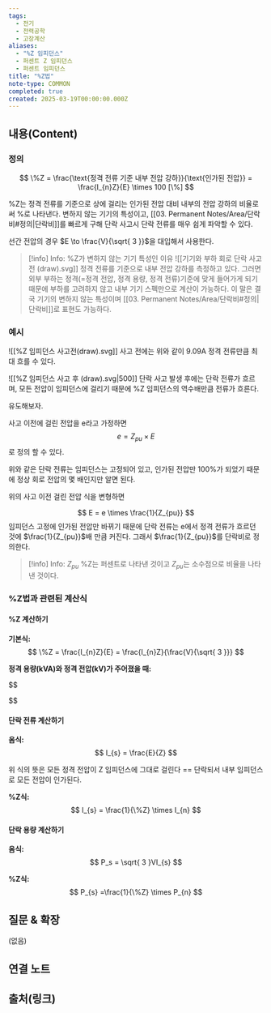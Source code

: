 ```yaml
---
tags:
  - 전기
  - 전력공학
  - 고장계산
aliases:
  - "%Z 임피던스"
  - 퍼센트 Z 임피던스
  - 퍼센트 임피던스
title: "%Z법"
note-type: COMMON
completed: true
created: 2025-03-19T00:00:00.000Z
---
```


## 내용(Content)

### 정의

$$
\%Z = \frac{\text{정격 전류 기준 내부 전압 강하}}{\text{인가된 전압}} = \frac{I_{n}Z}{E} \times 100 [\%]
$$

%Z는 정격 전류를 기준으로 상에 걸리는 인가된 전압 대비 내부의 전압 강하의 비율로써 %로 나타낸다. 변하지 않는 기기의 특성이고, [[03. Permanent Notes/Area/단락비#정의|단락비]]를 빠르게 구해 단락 사고시 단락 전류를 매우 쉽게 파악할 수 있다.

선간 전압의 경우 $E \to \frac{V}{\sqrt{ 3 }}$을 대입해서 사용한다.

>[!info] Info: %Z가 변하지 않는 기기 특성인 이유
>![[기기와 부하 회로 단락 사고 전 (draw).svg]]
>정격 전류를 기준으로 내부 전압 강하를 측정하고 있다. 그러면 외부 부하는 정격(=정격 전압, 정격 용량, 정격 전류)기준에 맞게  들어가게 되기 때문에 부하를 고려하지 않고 내부 기기 스펙만으로 계산이 가능하다. 이 말은 결국 기기의 변하지 않는 특성이며 [[03. Permanent Notes/Area/단락비#정의|단락비]]로 표현도 가능하다.

### 예시

![[%Z 임피던스 사고전(draw).svg]]
사고 전에는 위와 같이 9.09A 정격 전류만큼 최대 흐를 수 있다.

![[%Z 임피던스 사고 후 (draw).svg|500]]
단락 사고 발생 후에는 단락 전류가 흐르며, 모든 전압이 임피던스에 걸리기 때문에 %Z 임피던스의 역수배만큼 전류가 흐른다.

유도해보자.

사고 이전에 걸린 전압을 e라고 가정하면
$$
e = Z_{pu} \times E
$$
로 정의 할 수 있다.

위와 같은 단락 전류는 임피던스는 고정되어 있고, 인가된 전압만 100%가 되었기 때문에 정상 회로 전압의 몇 배인지만 알면 된다.

위의 사고 이전 걸린 전압 식을 변형하면

$$
E = e \times \frac{1}{Z_{pu}}
$$
임피던스 고정에 인가된 전압만 바뀌기 때문에 단락 전류는 e에서 정격 전류가 흐르던 것에 $\frac{1}{Z_{pu}}$배 만큼 커진다. 그래서 $\frac{1}{Z_{pu}}$를 단락비로 정의한다.

>[!info] Info: $Z_{pu}$
>%Z는 퍼센트로 나타낸 것이고 $Z_{pu}$는 소수점으로 비율을 나타낸 것이다.

### %Z법과 관련된 계산식

#### %Z 계산하기

**기본식:**
$$
\%Z = \frac{I_{n}Z}{E} = \frac{I_{n}Z}{\frac{V}{\sqrt{ 3 }}}
$$

**정격 용량(kVA)와 정격 전압(kV)가 주어졌을 때:**

$$

$$

#### 단락 전류 계산하기

**옴식:**
$$
I_{s} = \frac{E}{Z}
$$

위 식의 뜻은 모든 정격 전압이 Z 임피던스에 그대로 걸린다 == 단락되서 내부 임피던스로 모든 전압이 인가된다.

**%Z식:**
$$
I_{s} = \frac{1}{\%Z} \times I_{n}
$$

#### 단락 용량 계산하기

**옴식:**
$$
P_s = \sqrt{ 3 }VI_{s}
$$

**%Z식:**
$$
P_{s} =\frac{1}{\%Z} \times P_{n}
$$


## 질문 & 확장

(없음)

## 연결 노트

## 출처(링크)





